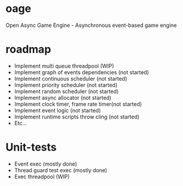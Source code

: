 # oage
Open Async Game Engine - Asynchronous event-based game engine

# roadmap
* Implement multi queue threadpool (WIP)
* Implement graph of events dependencies (not started) 
* Implement continuous scheduler (not started)
* Implement priority scheduler (not started)
* Implement random scheduler (not started)
* Implement async allocator (not started)
* Implement clock timer, frame rate timer(not started)
* Implement event logic (not started)
* Implement runtime scripts throw cling (not started) 
* Etc...

# Unit-tests
* Event exec (mostly done)
* Thread guard test exec (mostly done)
* Exec threadpool (WIP)
